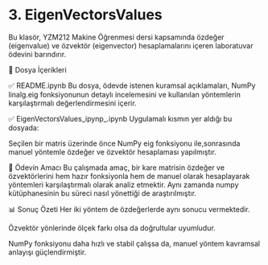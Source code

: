 # 3. EigenVectorsValues
   
Bu klasör, YZM212 Makine Öğrenmesi dersi kapsamında özdeğer (eigenvalue) ve özvektör (eigenvector) hesaplamalarını içeren laboratuvar ödevini barındırır.

📄 Dosya İçerikleri

✅ README.ipynb
Bu dosya, ödevde istenen kuramsal açıklamaları, NumPy linalg.eig fonksiyonunun detaylı incelemesini ve kullanılan yöntemlerin karşılaştırmalı değerlendirmesini içerir.

✅ EigenVectorsValues_ipynp_.ipynb
Uygulamalı kısmın yer aldığı bu dosyada:

Seçilen bir matris üzerinde önce NumPy eig fonksiyonu ile,sonrasında manuel yöntemle özdeğer ve özvektör hesaplaması yapılmıştır.

📌 Ödevin Amacı
Bu çalışmada amaç, bir kare matrisin özdeğer ve özvektörlerini hem hazır fonksiyonla hem de manuel olarak hesaplayarak yöntemleri karşılaştırmalı olarak analiz etmektir. Aynı zamanda numpy kütüphanesinin bu süreci nasıl yönettiği de araştırılmıştır.

📊 Sonuç Özeti
Her iki yöntem de özdeğerlerde aynı sonucu vermektedir.

Özvektör yönlerinde ölçek farkı olsa da doğrultular uyumludur.

NumPy fonksiyonu daha hızlı ve stabil çalışsa da, manuel yöntem kavramsal anlayışı güçlendirmiştir.

